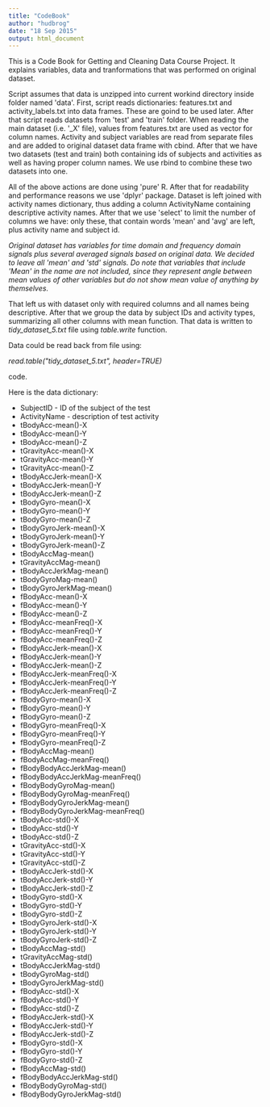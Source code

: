 ```yaml
---
title: "CodeBook"
author: "hudbrog"
date: "18 Sep 2015"
output: html_document
---
```


This is a Code Book for Getting and Cleaning Data Course Project. It explains variables, data and tranformations that was performed on original dataset. 

Script assumes that data is unzipped into current workind directory inside folder named 'data'. 
First, script reads dictionaries: features.txt and activity_labels.txt into data frames. These are goind to be used later. After that script reads datasets from 'test' and 'train' folder. When reading the main dataset (i.e. '_X' file), values from features.txt are used as vector for column names. Activity and subject variables are read from separate files and are added to original dataset data frame with cbind. After that we have two datasets (test and train) both containing ids of subjects and activities as well as having proper column names. We use rbind to combine these two datasets into one. 

All of the above actions are done using 'pure' R. After that for readability and performance reasons we use 'dplyr' package. 
Dataset is left joined with activity names dictionary, thus adding a column ActivityName containing descriptive activity names. After that we use 'select' to limit the number of columns we have: only these, that contain words 'mean' and 'avg' are left, plus activity name and subject id. 

_Original dataset has variables for time domain and frequency domain signals plus several averaged signals based on original data. We decided to leave all 'mean' and 'std' signals. Do note that variables that include 'Mean' in the name are not included, since they represent angle between mean values of other variables but do not show mean value of anything by themselves._

That left us with dataset only with required columns and all names being descriptive. After that we group the data by subject IDs and activity types, summarizing all other columns with mean function. That data is written to *tidy_dataset_5.txt* file using _table.write_ function. 

Data could be read back from file using:

_read.table("tidy_dataset_5.txt", header=TRUE)_

code.

Here is the data dictionary:

* SubjectID - ID of the subject of the test
* ActivityName - description of test activity
* tBodyAcc-mean()-X
* tBodyAcc-mean()-Y
* tBodyAcc-mean()-Z
* tGravityAcc-mean()-X
* tGravityAcc-mean()-Y
* tGravityAcc-mean()-Z
* tBodyAccJerk-mean()-X
* tBodyAccJerk-mean()-Y
* tBodyAccJerk-mean()-Z
* tBodyGyro-mean()-X
* tBodyGyro-mean()-Y
* tBodyGyro-mean()-Z
* tBodyGyroJerk-mean()-X
* tBodyGyroJerk-mean()-Y
* tBodyGyroJerk-mean()-Z
* tBodyAccMag-mean()
* tGravityAccMag-mean()
* tBodyAccJerkMag-mean()
* tBodyGyroMag-mean()
* tBodyGyroJerkMag-mean()
* fBodyAcc-mean()-X
* fBodyAcc-mean()-Y
* fBodyAcc-mean()-Z
* fBodyAcc-meanFreq()-X
* fBodyAcc-meanFreq()-Y
* fBodyAcc-meanFreq()-Z
* fBodyAccJerk-mean()-X
* fBodyAccJerk-mean()-Y
* fBodyAccJerk-mean()-Z
* fBodyAccJerk-meanFreq()-X
* fBodyAccJerk-meanFreq()-Y
* fBodyAccJerk-meanFreq()-Z
* fBodyGyro-mean()-X
* fBodyGyro-mean()-Y
* fBodyGyro-mean()-Z
* fBodyGyro-meanFreq()-X
* fBodyGyro-meanFreq()-Y
* fBodyGyro-meanFreq()-Z
* fBodyAccMag-mean()
* fBodyAccMag-meanFreq()
* fBodyBodyAccJerkMag-mean()
* fBodyBodyAccJerkMag-meanFreq()
* fBodyBodyGyroMag-mean()
* fBodyBodyGyroMag-meanFreq()
* fBodyBodyGyroJerkMag-mean()
* fBodyBodyGyroJerkMag-meanFreq()
* tBodyAcc-std()-X
* tBodyAcc-std()-Y
* tBodyAcc-std()-Z
* tGravityAcc-std()-X
* tGravityAcc-std()-Y
* tGravityAcc-std()-Z
* tBodyAccJerk-std()-X
* tBodyAccJerk-std()-Y
* tBodyAccJerk-std()-Z
* tBodyGyro-std()-X
* tBodyGyro-std()-Y
* tBodyGyro-std()-Z
* tBodyGyroJerk-std()-X
* tBodyGyroJerk-std()-Y
* tBodyGyroJerk-std()-Z
* tBodyAccMag-std()
* tGravityAccMag-std()
* tBodyAccJerkMag-std()
* tBodyGyroMag-std()
* tBodyGyroJerkMag-std()
* fBodyAcc-std()-X
* fBodyAcc-std()-Y
* fBodyAcc-std()-Z
* fBodyAccJerk-std()-X
* fBodyAccJerk-std()-Y
* fBodyAccJerk-std()-Z
* fBodyGyro-std()-X
* fBodyGyro-std()-Y
* fBodyGyro-std()-Z
* fBodyAccMag-std()
* fBodyBodyAccJerkMag-std()
* fBodyBodyGyroMag-std()
* fBodyBodyGyroJerkMag-std()